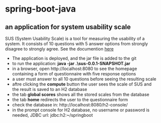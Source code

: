 # spring-boot-java

## an application for system usability scale
SUS (System Usability Scale) is a tool for measuring the usability of a system. It consists of 10 questions with 5 answer options from strongly disagree to strongly
agree. See the documention [here](https://www.usability.gov/how-to-and-tools/methods/system-usability-scale.html)

- The application is deployed, and the jar file is added to the git
- to run the application: **java -jar .\sus-0.0.1-SNAPSHOT.jar**
- in a browser, open http://localhost:8080 to see the homepage containing a form of questionnaire with five response options
- a user must answer to all 10 questions before seeing the resulting scale 
- aftre clicking the **compute** button the user sees the scale of SUS and the result is saved to an H2 database
- the tab **global scores** shows all the stored scales from the database
- the tab **home** redirects the user to the questionnaire form
- check the database in: http://localhost:8080/h2-console/  
- in the prompt console for H2 database, no username or password is needed, JDBC url: jdbc:h2:~/springboot




 
